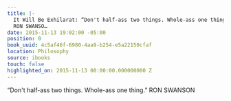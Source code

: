 ```yaml
---
title: |-
  It Will Be Exhilarat: “Don't half-ass two things. Whole-ass one thing.”
  RON SWANSO…
date: 2015-11-13 19:02:00 -05:00
position: 0
book_uuid: 4c5af46f-6980-4aa9-b254-e5a22150cfaf
location: Philosophy
source: ibooks
touch: false
highlighted_on: 2015-11-13 00:00:00.000000000 Z
---
```


“Don't half-ass two things. Whole-ass one thing.”
RON SWANSON
